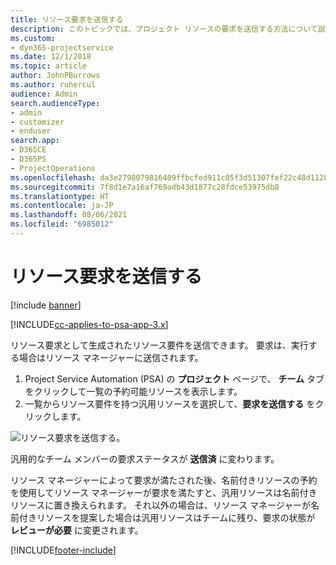 ```yaml
---
title: リソース要求を送信する
description: このトピックでは、プロジェクト リソースの要求を送信する方法について説明します。
ms.custom:
- dyn365-projectservice
ms.date: 12/1/2018
ms.topic: article
author: JohnPBurrows
ms.author: ruhercul
audience: Admin
search.audienceType:
- admin
- customizer
- enduser
search.app:
- D365CE
- D365PS
- ProjectOperations
ms.openlocfilehash: da3e2798079816409ffbcfed911c05f3d51307fef22c48d112802927828faeb2
ms.sourcegitcommit: 7f8d1e7a16af769adb43d1877c28fdce53975db8
ms.translationtype: HT
ms.contentlocale: ja-JP
ms.lasthandoff: 08/06/2021
ms.locfileid: "6985012"
---
```

# <a name="submitting-a-resource-request"></a>リソース要求を送信する

[!include [banner](../includes/psa-now-project-operations.md)]

[!INCLUDE[cc-applies-to-psa-app-3.x](../includes/cc-applies-to-psa-app-3x.md)]

リソース要求として生成されたリソース要件を送信できます。 要求は、実行する場合はリソース マネージャーに送信されます。

1. Project Service Automation (PSA) の **プロジェクト** ページで、 **チーム** タブをクリックして一覧の予約可能リソースを表示します。 
2. 一覧からリソース要件を持つ汎用リソースを選択して、**要求を送信する** をクリックします。

![リソース要求を送信する。](media/RM-how-to-18.png)

汎用的なチーム メンバーの要求ステータスが **送信済** に変わります。

リソース マネージャーによって要求が満たされた後、名前付きリソースの予約を使用してリソース マネージャーが要求を満たすと、汎用リソースは名前付きリソースに置き換えられます。 それ以外の場合は、リソース マネージャーが名前付きリソースを提案した場合は汎用リソースはチームに残り、要求の状態が **レビューが必要** に変更されます。


[!INCLUDE[footer-include](../includes/footer-banner.md)]